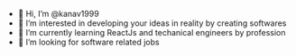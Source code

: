- 👋 Hi, I’m @kanav1999
- 👀 I’m interested in developing your ideas in reality by creating softwares 
- 🌱 I’m currently learning  ReactJs and techanical engineers by profession
- 💞️ I’m looking for software related jobs

<!---
kanav1999/kanav1999 is a ✨ special ✨ repository because its `README.md` (this file) appears on your GitHub profile.
You can click the Preview link to take a look at your changes.
--->
